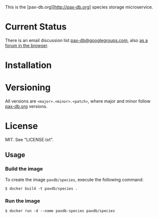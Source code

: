 This is the [pax-db.org][http://pax-db.org] species storage microservice.

# Current Status

There is an email discussion list
[pax-db@googlegroups.com](mailto:pax-db@googlegroups.com),
also [as a forum in the
browser](https://groups.google.com/forum/#!forum/pax-db).


# Installation

   


# Versioning

All versions are `<major>.<minor>.<patch>`, where major and minor follow
[pax-db.org](pax-db.org) versions.


# License

MIT. See "LICENSE.txt".


## Usage

### Build the image

To create the image `paxdb/species`, execute the following command:

```
$ docker build -t paxdb/species .
```

### Run the image

```
$ docker run -d --name paxdb-species paxdb/species
```
